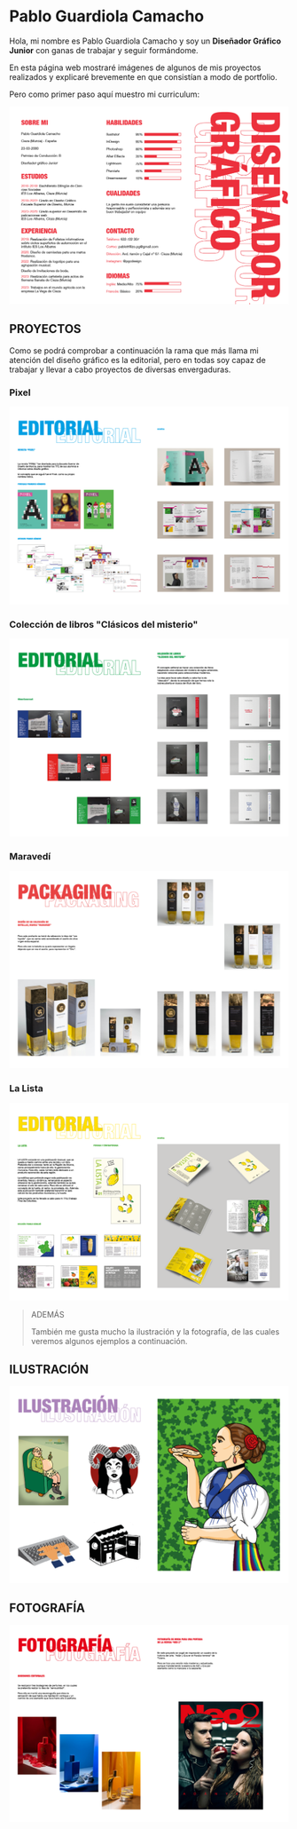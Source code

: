 # Pablo Guardiola Camacho

Hola, mi nombre es Pablo Guardiola Camacho y soy un **Diseñador Gráfico Junior** con ganas de trabajar y seguir formándome.

En esta página web mostraré imágenes de algunos de mis proyectos realizados y explicaré brevemente en que consistían a modo de portfolio.

Pero como primer paso aquí muestro mi curriculum:

![curriculum](recursos/curriculum.png)

## PROYECTOS

Como se podrá comprobar a continuación la rama que más llama mi atención del diseño gráfico es la editorial, pero en todas soy capaz de trabajar y llevar a cabo proyectos de diversas envergaduras.

### Pixel

![pixel](https://github.com/alu1744526/pablo1744526.github.io/blob/main/recursos/pixel%20portfolio.png)

### Colección de libros "Clásicos del misterio"

![libros](https://github.com/alu1744526/pablo1744526.github.io/blob/main/recursos/libros%20portfolio.png)

### Maravedí

![maravedí](https://github.com/alu1744526/pablo1744526.github.io/blob/main/recursos/botellas%20portfolio.png)

### La Lista

![lista](https://github.com/alu1744526/pablo1744526.github.io/blob/main/recursos/la%20lista%20portfolio.png)

>ADEMÁS
>
>También me gusta mucho la ilustración y la fotografía, de las cuales veremos algunos ejemplos a continuación.



## ILUSTRACIÓN

![ilustracion](https://github.com/alu1744526/pablo1744526.github.io/blob/main/recursos/ilustracion%20portfolio.png)

## FOTOGRAFÍA

![fotos](https://github.com/alu1744526/pablo1744526.github.io/blob/main/recursos/fotografia%20portfolio.png)


